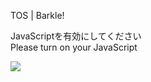 TOS | Barkle!

JavaScriptを有効にしてください  
Please turn on your JavaScript

![](/static-assets/splash.png?1727679397531)